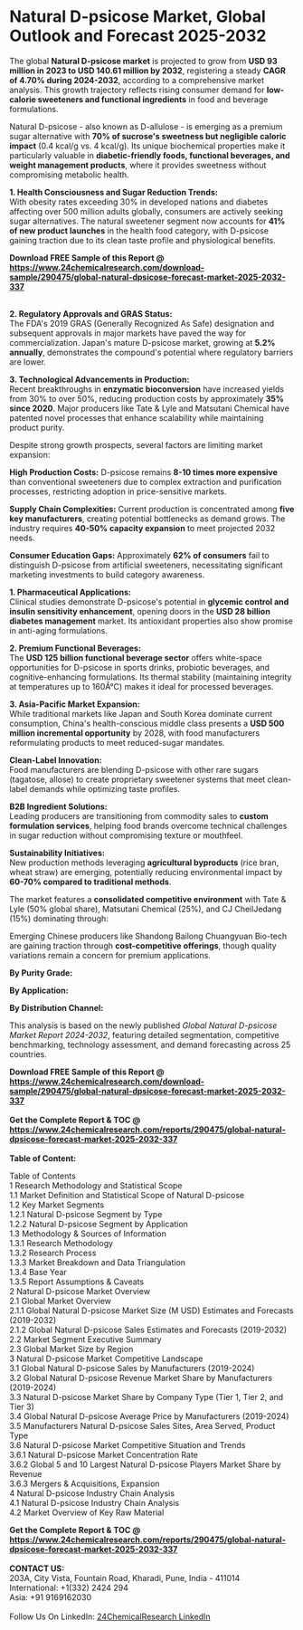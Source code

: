 <h1>Natural D-psicose Market, Global Outlook and Forecast 2025-2032</h1><p>The global <strong>Natural D-psicose market</strong> is projected to grow from <strong>USD 93 million in 2023 to USD 140.61 million by 2032</strong>, registering a steady <strong>CAGR of 4.70% during 2024-2032</strong>, according to a comprehensive market analysis. This growth trajectory reflects rising consumer demand for <strong>low-calorie sweeteners and functional ingredients</strong> in food and beverage formulations.</p><p>Natural D-psicose - also known as D-allulose - is emerging as a premium sugar alternative with <strong>70% of sucrose's sweetness but negligible caloric impact</strong> (0.4 kcal/g vs. 4 kcal/g). Its unique biochemical properties make it particularly valuable in <strong>diabetic-friendly foods, functional beverages, and weight management products</strong>, where it provides sweetness without compromising metabolic health.</p><p><strong>1. Health Consciousness and Sugar Reduction Trends:</strong><br>
With obesity rates exceeding 30% in developed nations and diabetes affecting over 500 million adults globally, consumers are actively seeking sugar alternatives. The natural sweetener segment now accounts for <strong>41% of new product launches</strong> in the health food category, with D-psicose gaining traction due to its clean taste profile and physiological benefits.</p><div><b>Download FREE Sample of this Report @ 
            <a href="https://www.24chemicalresearch.com/download-sample/290475/global-natural-dpsicose-forecast-market-2025-2032-337">
            https://www.24chemicalresearch.com/download-sample/290475/global-natural-dpsicose-forecast-market-2025-2032-337</a></b></div><br><p><strong>2. Regulatory Approvals and GRAS Status:</strong><br>
The FDA's 2019 GRAS (Generally Recognized As Safe) designation and subsequent approvals in major markets have paved the way for commercialization. Japan's mature D-psicose market, growing at <strong>5.2% annually</strong>, demonstrates the compound's potential where regulatory barriers are lower.</p><p><strong>3. Technological Advancements in Production:</strong><br>
Recent breakthroughs in <strong>enzymatic bioconversion</strong> have increased yields from 30% to over 50%, reducing production costs by approximately <strong>35% since 2020</strong>. Major producers like Tate &amp; Lyle and Matsutani Chemical have patented novel processes that enhance scalability while maintaining product purity.</p><p>Despite strong growth prospects, several factors are limiting market expansion:</p><p><strong>High Production Costs:</strong> D-psicose remains <strong>8-10 times more expensive</strong> than conventional sweeteners due to complex extraction and purification processes, restricting adoption in price-sensitive markets.</p><p><strong>Supply Chain Complexities:</strong> Current production is concentrated among <strong>five key manufacturers</strong>, creating potential bottlenecks as demand grows. The industry requires <strong>40-50% capacity expansion</strong> to meet projected 2032 needs.</p><p><strong>Consumer Education Gaps:</strong> Approximately <strong>62% of consumers</strong> fail to distinguish D-psicose from artificial sweeteners, necessitating significant marketing investments to build category awareness.</p><p><strong>1. Pharmaceutical Applications:</strong><br>
Clinical studies demonstrate D-psicose's potential in <strong>glycemic control and insulin sensitivity enhancement</strong>, opening doors in the <strong>USD 28 billion diabetes management</strong> market. Its antioxidant properties also show promise in anti-aging formulations.</p><p><strong>2. Premium Functional Beverages:</strong><br>
The <strong>USD 125 billion functional beverage sector</strong> offers white-space opportunities for D-psicose in sports drinks, probiotic beverages, and cognitive-enhancing formulations. Its thermal stability (maintaining integrity at temperatures up to 160Â°C) makes it ideal for processed beverages.</p><p><strong>3. Asia-Pacific Market Expansion:</strong><br>
While traditional markets like Japan and South Korea dominate current consumption, China's health-conscious middle class presents a <strong>USD 500 million incremental opportunity</strong> by 2028, with food manufacturers reformulating products to meet reduced-sugar mandates.</p><p><strong>Clean-Label Innovation:</strong><br>
	Food manufacturers are blending D-psicose with other rare sugars (tagatose, allose) to create proprietary sweetener systems that meet clean-label demands while optimizing taste profiles.</p><p><strong>B2B Ingredient Solutions:</strong><br>
	Leading producers are transitioning from commodity sales to <strong>custom formulation services</strong>, helping food brands overcome technical challenges in sugar reduction without compromising texture or mouthfeel.</p><p><strong>Sustainability Initiatives:</strong><br>
	New production methods leveraging <strong>agricultural byproducts</strong> (rice bran, wheat straw) are emerging, potentially reducing environmental impact by <strong>60-70% compared to traditional methods</strong>.</p><p>The market features a <strong>consolidated competitive environment</strong> with Tate &amp; Lyle (50% global share), Matsutani Chemical (25%), and CJ CheilJedang (15%) dominating through:</p><p>Emerging Chinese producers like Shandong Bailong Chuangyuan Bio-tech are gaining traction through <strong>cost-competitive offerings</strong>, though quality variations remain a concern for premium applications.</p><p><strong>By Purity Grade:</strong></p><p><strong>By Application:</strong></p><p><strong>By Distribution Channel:</strong></p><p>This analysis is based on the newly published <em>Global Natural D-psicose Market Report 2024-2032</em>, featuring detailed segmentation, competitive benchmarking, technology assessment, and demand forecasting across 25 countries.</p><div><b>Download FREE Sample of this Report @ 
            <a href="https://www.24chemicalresearch.com/download-sample/290475/global-natural-dpsicose-forecast-market-2025-2032-337">
            https://www.24chemicalresearch.com/download-sample/290475/global-natural-dpsicose-forecast-market-2025-2032-337</a></b></div><br><div><b>Get the Complete Report & TOC @ 
            <a href="https://www.24chemicalresearch.com/reports/290475/global-natural-dpsicose-forecast-market-2025-2032-337">
            https://www.24chemicalresearch.com/reports/290475/global-natural-dpsicose-forecast-market-2025-2032-337</a></b></div><br>
            <b>Table of Content:</b><p>Table of Contents<br />
1 Research Methodology and Statistical Scope<br />
1.1 Market Definition and Statistical Scope of Natural D-psicose<br />
1.2 Key Market Segments<br />
1.2.1 Natural D-psicose Segment by Type<br />
1.2.2 Natural D-psicose Segment by Application<br />
1.3 Methodology & Sources of Information<br />
1.3.1 Research Methodology<br />
1.3.2 Research Process<br />
1.3.3 Market Breakdown and Data Triangulation<br />
1.3.4 Base Year<br />
1.3.5 Report Assumptions & Caveats<br />
2 Natural D-psicose Market Overview<br />
2.1 Global Market Overview<br />
2.1.1 Global Natural D-psicose Market Size (M USD) Estimates and Forecasts (2019-2032)<br />
2.1.2 Global Natural D-psicose Sales Estimates and Forecasts (2019-2032)<br />
2.2 Market Segment Executive Summary<br />
2.3 Global Market Size by Region<br />
3 Natural D-psicose Market Competitive Landscape<br />
3.1 Global Natural D-psicose Sales by Manufacturers (2019-2024)<br />
3.2 Global Natural D-psicose Revenue Market Share by Manufacturers (2019-2024)<br />
3.3 Natural D-psicose Market Share by Company Type (Tier 1, Tier 2, and Tier 3)<br />
3.4 Global Natural D-psicose Average Price by Manufacturers (2019-2024)<br />
3.5 Manufacturers Natural D-psicose Sales Sites, Area Served, Product Type<br />
3.6 Natural D-psicose Market Competitive Situation and Trends<br />
3.6.1 Natural D-psicose Market Concentration Rate<br />
3.6.2 Global 5 and 10 Largest Natural D-psicose Players Market Share by Revenue<br />
3.6.3 Mergers & Acquisitions, Expansion<br />
4 Natural D-psicose Industry Chain Analysis<br />
4.1 Natural D-psicose Industry Chain Analysis<br />
4.2 Market Overview of Key Raw Material</p><div><b>Get the Complete Report & TOC @ 
            <a href="https://www.24chemicalresearch.com/reports/290475/global-natural-dpsicose-forecast-market-2025-2032-337">
            https://www.24chemicalresearch.com/reports/290475/global-natural-dpsicose-forecast-market-2025-2032-337</a></b></div><br><b>CONTACT US:</b><br>
            203A, City Vista, Fountain Road, Kharadi, Pune, India - 411014<br>
            International: +1(332) 2424 294<br>
            Asia: +91 9169162030 <br><br>
            Follow Us On LinkedIn: <a href="https://www.linkedin.com/company/24chemicalresearch/">24ChemicalResearch LinkedIn</a>